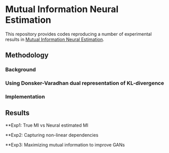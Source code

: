 # Mutual Information Neural Estimation

This repository provides codes reproducing a number of experimental results in [Mutual Information Neural Estimation](https://arxiv.org/abs/1801.04062).

## Methodology 

### Background


### Using Donsker-Varadhan dual representation of KL-divergence


### Implementation


## Results

**Exp1: True MI vs Neural estimated MI 

**Exp2: Capturing non-linear dependencies 

**Exp3: Maximizing mutual information to improve GANs 
